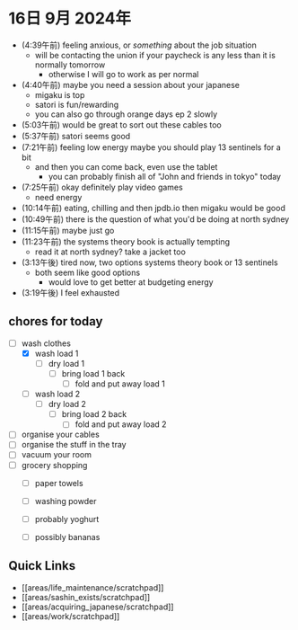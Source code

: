 # 16日 9月 2024年
- (4:39午前) feeling anxious, or *something* about the job situation
  - will be contacting the union if your paycheck is any less than it is normally tomorrow
    - otherwise I will go to work as per normal
- (4:40午前) maybe you need a session about your japanese
  - migaku is top
  - satori is fun/rewarding
  - you can also go through orange days ep 2 slowly
- (5:03午前) would be great to sort out these cables too
- (5:37午前) satori seems good
- (7:21午前) feeling low energy maybe you should play 13 sentinels for a bit
  - and then you can come back, even use the tablet
    - you can probably finish all of "John and friends in tokyo" today
- (7:25午前) okay definitely play video games
  - need energy
- (10:14午前) eating, chilling and then jpdb.io then migaku would be good
- (10:49午前) there is the question of what you'd be doing at north sydney
- (11:15午前) maybe just go
- (11:23午前) the systems theory book is actually tempting
  - read it at north sydney? take a jacket too
- (3:13午後) tired now, two options systems theory book or 13 sentinels
  - both seem like good options
    - would love to get better at budgeting energy
- (3:19午後) I feel exhausted









## chores for today
- [ ] wash clothes
  - [x] wash load 1
    - [ ] dry load 1
      - [ ] bring load 1 back
        - [ ] fold and put away load 1
  - [ ] wash load 2
    - [ ] dry load 2
      - [ ] bring load 2 back
        - [ ] fold and put away load 2
- [ ] organise your cables
- [ ] organise the stuff in the tray
- [ ] vacuum your room
- [ ] grocery shopping
  - [ ] paper towels
  - [ ] washing powder
  - [ ] probably yoghurt
  - [ ] possibly bananas








## Quick Links
- [[areas/life_maintenance/scratchpad]]
- [[areas/sashin_exists/scratchpad]]
- [[areas/acquiring_japanese/scratchpad]]
- [[areas/work/scratchpad]]
